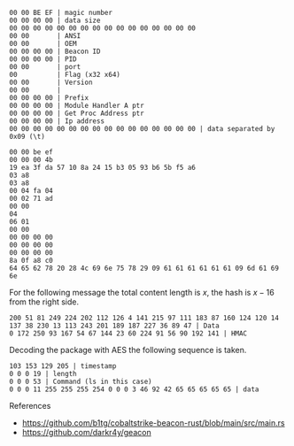 ```
00 00 BE EF | magic number
00 00 00 00 | data size
00 00 00 00 00 00 00 00 00 00 00 00 00 00 00 00
00 00       | ANSI
00 00       | OEM
00 00 00 00 | Beacon ID
00 00 00 00 | PID
00 00       | port
00          | Flag (x32 x64)
00 00       | Version
00 00       |
00 00 00 00 | Prefix
00 00 00 00 | Module Handler A ptr
00 00 00 00 | Get Proc Address ptr
00 00 00 00 | Ip address
00 00 00 00 00 00 00 00 00 00 00 00 00 00 00 00 | data separated by 0x09 (\t)
```


```
00 00 be ef 
00 00 00 4b
19 ea 3f da 57 10 8a 24 15 b3 05 93 b6 5b f5 a6 
03 a8
03 a8
00 04 fa 04
00 02 71 ad
00 00
04
06 01
00 00
00 00 00 00
00 00 00 00
00 00 00 00
8a 0f a8 c0
64 65 62 78 20 28 4c 69 6e 75 78 29 09 61 61 61 61 61 61 09 6d 61 69 6e
```


For the following message the total content length is $x$, the hash is $x-16$ from the right side.
```
200 51 81 249 224 202 112 126 4 141 215 97 111 183 87 160 124 120 14 137 38 230 13 113 243 201 189 187 227 36 89 47 | Data
0 172 250 93 167 54 67 144 23 60 224 91 56 90 192 141 | HMAC
```


Decoding the package with AES the following sequence is taken.
```
103 153 129 205 | timestamp
0 0 0 19 | length
0 0 0 53 | Command (ls in this case)
0 0 0 11 255 255 255 254 0 0 0 3 46 92 42 65 65 65 65 65 | data
```


References
- https://github.com/b1tg/cobaltstrike-beacon-rust/blob/main/src/main.rs
- https://github.com/darkr4y/geacon